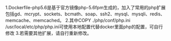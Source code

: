 1.Dockerfile-php5.6是基于官方镜像php-5.6fpm生成的，加入了常用的php扩展包括gd、mcrypt、sockets、bcmath、soap、ssh2、mysql、mysqli、redis、memcache、memcached。
2.其中COPY ./php/conf/php.ini /usr/local/etc/php/php.ini可使用本地配置代替docker里面php的配置，可自行修改
3.若需要其他扩展，请自行重新修改。
